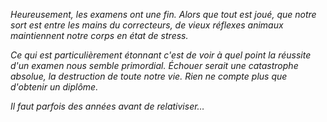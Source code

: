 *Heureusement, les examens ont une fin. Alors que tout est joué, que notre sort est entre les mains du correcteurs, de vieux réflexes animaux maintiennent notre corps en état de stress.*

*Ce qui est particulièrement étonnant c'est de voir à quel point la réussite d'un examen nous semble primordial. Échouer serait une catastrophe absolue, la destruction de toute notre vie. Rien ne compte plus que d'obtenir un diplôme.*

*Il faut parfois des années avant de relativiser…*
